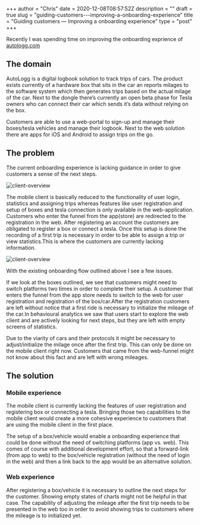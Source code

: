 +++
author = "Chris"
date = 2020-12-08T08:57:52Z
description = ""
draft = true
slug = "guiding-customers---improving-a-onboarding-experience"
title = "Guiding customers — Improving a onboarding experience"
type = "post"
+++


Recently I was spending time on improving the onboarding exprience of [autologg.com](http://www.autologg.com)

## The domain

AutoLogg is a digital logbook solution to track trips of cars. The product exists currently of a hardware box that sits in the car an reports milages to the software system which then generates trips based on the actual milage of the car. Next to the dongle there’s currently an open beta phase for Tesla owners who can connect their car which sends it’s data without relying on the box.

Customers are able to use a web-portal to sign-up and manage their boxes/tesla vehicles and manage their logbook. Next to the web solution there are apps for iOS and Android to assign trips on the go.

## The problem

The current onboarding experience is lacking guidance in order to give customers a sense of the next steps.

![client-overview](/images/Guiding-customers---Improving-a-onboarding-experience/1-8jhKCTIdiJiME4KH9ahEAw.png "Client overview")

The mobile client is basically reduced to the functionality of user login, statistics and assigning trips whereas features like user registration and setup of boxes and tesla connection is only available in the web-application. Customers who enter the funnel from the app(store) are redirected to the registration in the web. After registering an account the customers are obligated to register a box or connect a tesla. Once this setup is done the recording of a first trip is necessary in order to be able to assign a trip or view statistics.This is where the customers are currently lacking information.

![client-overview](/images/Guiding-customers---Improving-a-onboarding-experience/1-9V-tknpu9tHGw2FyuKDs8w.png "Task flow for first app usage")

With the existing onboarding flow outlined above I see a few issues.

If we look at the boxes outlined, we see that customers might need to switch platforms two times in order to complete their setup. A customer that enters the funnel from the app store needs to switch to the web for user registration and registration of the box/car.After the registration customers are left without notice that a first ride is necessary to initialize the mileage of the car.In behavioural analytics we saw that users start to explore the web client and are actively looking for next steps, but they are left with empty screens of statistics.

Due to the viarity of cars and their protocols it might be necessary to adjust/initialize the milage once after the first trip. This can only be done on the mobile client right now. Customers that came from the web-funnel might not know about this fact and are left with wrong mileages.

## The solution

### Mobile experience

The mobile client is currently lacking the features of user registration and registering box or connecting a tesla. Bringing those two capabilities to the mobile client would create a more cohesive experience to customers that are using the mobile client in the first place.

The setup of a box/vehicle would enable a onboarding experience that could be done without the need of switching platforms (app vs. web). This comes of course with additional development effort, so that a forward-link (from app to web) to the box/vehicle registration (without the need of login in the web) and then a link back to the app would be an alternative solution.

### **Web experience**

After registering a box/vehicle it is necessary to outline the next steps for the customer. Showing empty states of charts might not be helpful in that case. The capability of adjusting the mileage after the first trip needs to be presented in the web too  in order to avoid showing trips to customers  where the mileage is to initialized yet.

